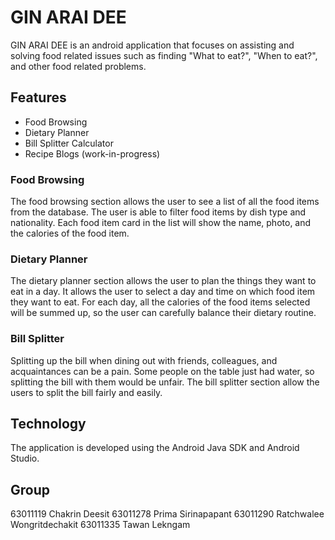 # GIN ARAI DEE

GIN ARAI DEE is an android application that focuses on assisting and solving food related issues such as finding "What to eat?", "When to eat?", and other food related problems.

## Features
- Food Browsing
- Dietary Planner
- Bill Splitter Calculator
- Recipe Blogs (work-in-progress)

### Food Browsing
The food browsing section allows the user to see a list of all the food items from the database. The user is able to filter food items by dish type and nationality.
Each food item card in the list will show the name, photo, and the calories of the food item.

### Dietary Planner
The dietary planner section allows the user to plan the things they want to eat in a day. It allows the user to select a day and time on which food item they want to eat. For each day, all the calories of the food items selected will be summed up, so the user can carefully balance their dietary routine.

### Bill Splitter
Splitting up the bill when dining out with friends, colleagues, and acquaintances can be a pain. Some people on the table just had water, so splitting the bill with them would be unfair. The bill splitter section allow the users to split the bill fairly and easily.

## Technology
The application is developed using the Android Java SDK and Android Studio.

## Group
63011119 Chakrin Deesit
63011278 Prima Sirinapapant
63011290 Ratchwalee Wongritdechakit 
63011335 Tawan Lekngam

